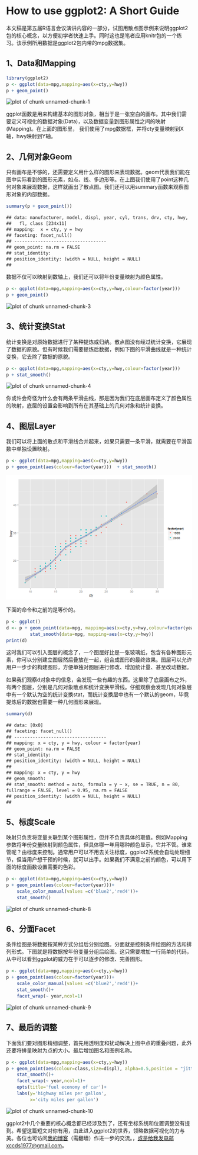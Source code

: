 ﻿# How to use ggplot2: A Short Guide

本文稿是第五届R语言会议演讲内容的一部分，试图用散点图示例来说明ggplot2包的核心概念，以方便初学者快速上手。同时这也是笔者应用knitr包的一个练习。该示例所用数据是ggplot2包内带的mpg数据集。 



## 1、Data和Mapping


```r
library(ggplot2)
p <- ggplot(data=mpg,mapping=aes(x=cty,y=hwy))
p + geom_point()
```

![plot of chunk unnamed-chunk-1](https://github.com/xccds/Rblog/raw/master/figure/unnamed-chunk-1.png) 

ggplot函数是用来构建基本的图形对象，相当于是一张空白的画布。其中我们需要定义可视化的数据对象(Data)，以及数据变量到图形属性之间的映射(Mapping)。在上面的图形里， 我们使用了mpg数据框，并将cty变量映射到X轴，hwy映射到Y轴。



## 2、几何对象Geom
只有画布是不够的，还需要定义用什么样的图形来表现数据。geom代表我们能在图中实际看到的图形元素，如点、线、多边形等。在上图我们使用了point这种几何对象来展现数据，这样就画出了散点图。我们还可以用summary函数来观察图形对象的内部数据。


```r
summary(p + geom_point())
```



```
## data: manufacturer, model, displ, year, cyl, trans, drv, cty, hwy,
##   fl, class [234x11]
## mapping:  x = cty, y = hwy
## faceting: facet_null() 
## -----------------------------------
## geom_point: na.rm = FALSE 
## stat_identity:  
## position_identity: (width = NULL, height = NULL)
## 
```



数据不仅可以映射到数轴上，我们还可以将年份变量映射为颜色属性。


```r
p <- ggplot(data=mpg,mapping=aes(x=cty,y=hwy,colour=factor(year)))
p + geom_point()
```

![plot of chunk unnamed-chunk-3](https://github.com/xccds/Rblog/raw/master/figure/unnamed-chunk-3.png) 

## 3、统计变换Stat
统计变换是对原始数据进行了某种提炼或归纳。散点图没有经过统计变换，它展现了数据的原貌。但有时候我们需要提炼后数据，例如下图的平滑曲线就是一种统计变换，它去除了数据的原貌。


```r
p <- ggplot(data=mpg,mapping=aes(x=cty,y=hwy,colour=factor(year)))
p + stat_smooth()
```

![plot of chunk unnamed-chunk-4](https://github.com/xccds/Rblog/raw/master/figure/unnamed-chunk-4.png) 

你或许会奇怪为什么会有两条平滑曲线，那是因为我们在底层画布定义了颜色属性的映射，底层的设置会影响到所有在其基础上的几何对象和统计变换。

## 4、图层Layer
我们可以将上面的散点和平滑线合并起来，如果只需要一条平滑，就需要在平滑函数中单独设置映射。


```r
p <- ggplot(data=mpg,mapping=aes(x=cty,y=hwy))
p + geom_point(aes(colour=factor(year)))  + stat_smooth()
```

![plot of chunk unnamed-chunk-5](figure/unnamed-chunk-5.png) 

下面的命令和之前的是等价的。


```r
p <- ggplot()
d <- p + geom_point(data=mpg, mapping=aes(x=cty,y=hwy,colour=factor(year))) + 
         stat_smooth(data=mpg, mapping=aes(x=cty,y=hwy))
print(d)
```



这时我们可以引入图层的概念了，一个图层好比是一张玻璃纸，包含有各种图形元素，你可以分别建立图层然后叠放在一起，组合成图形的最终效果。图层可以允许用户一步步的构建图形，方便单独对图层进行修改、增加统计量、甚至改动数据。

如果我们观察d对象中的信息，会发现一些有趣的东西。这里除了底层画布之外，有两个图层，分别是几何对象散点和统计变换平滑线。仔细观察会发现几何对象层中有一个默认为空的统计变换stat，而统计变换层中也有一个默认的geom，毕竟提炼后的数据也需要一种几何图形来展现。


```r
summary(d)
```



```
## data: [0x0]
## faceting: facet_null() 
## -----------------------------------
## mapping: x = cty, y = hwy, colour = factor(year) 
## geom_point: na.rm = FALSE 
## stat_identity:  
## position_identity: (width = NULL, height = NULL)
## 
## mapping: x = cty, y = hwy 
## geom_smooth:  
## stat_smooth: method = auto, formula = y ~ x, se = TRUE, n = 80, fullrange = FALSE, level = 0.95, na.rm = FALSE 
## position_identity: (width = NULL, height = NULL)
## 
```



## 5、标度Scale
映射只负责将变量关联到某个图形属性，但并不负责具体的取值。例如Mapping参数将年份变量映射到颜色属性，但具体哪一年用哪种颜色显示，它并不管。谁来管呢？由标度来控制。通常用户可以不用去关注标度，ggplot2系统会自动处理细节，但当用户想干预的时候，就可以出手。如果我们不满意之前的颜色，可以用下面的标度函数设置需要的色彩。


```r
p <- ggplot(data=mpg,mapping=aes(x=cty,y=hwy))
p + geom_point(aes(colour=factor(year)))+
    scale_color_manual(values =c('blue2','red4'))+
    stat_smooth()
```

![plot of chunk unnamed-chunk-8](https://github.com/xccds/Rblog/raw/master/figure/unnamed-chunk-8.png) 

## 6、分面Facet
条件绘图是将数据按某种方式分组后分别绘图。分面就是控制条件绘图的方法和排列形式。下图就是将数据按年份变量分组后绘图。这只需要增加一行简单的代码，从中可以看到ggplot的威力在于可以逐步的修改、完善图形。


```r
p <- ggplot(data=mpg,mapping=aes(x=cty,y=hwy))
p + geom_point(aes(colour=factor(year)))+
    scale_color_manual(values =c('blue2','red4'))+
    stat_smooth()+
    facet_wrap(~ year,ncol=1)
```

![plot of chunk unnamed-chunk-9](https://github.com/xccds/Rblog/raw/master/figure/unnamed-chunk-9.png) 

## 7、最后的调整
下面我们要对图形精细调整，首先用透明度和扰动解决上图中点的重叠问题，此外还要将排量映射为点的大小。最后增加图名和图例名称。


```r
p <- ggplot(data=mpg,mapping=aes(x=cty,y=hwy))
p + geom_point(aes(colour=class,size=displ), alpha=0.5,position = "jitter")+
    stat_smooth()+
    facet_wrap(~ year,ncol=1)+
    opts(title='fuel economy of car')+
    labs(y='highway miles per gallon',
         x='city miles per gallon')
```

![plot of chunk unnamed-chunk-10](https://github.com/xccds/Rblog/raw/master/figure/unnamed-chunk-10.png) 

ggplot2中几个重要的核心概念都已经涉及到了，还有坐标系统和位置调整没有提到。希望这篇短文对你有用，由此进入ggplot2的世界，领略数据可视化的力与美。各位也可访问[我的博客](http://xccds1977.blogspot.com)（需翻墙）作进一步的交流。，或是给我发电邮xccds1977@gmail.com。

